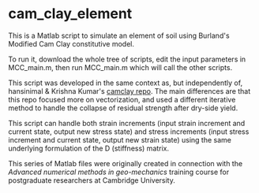 # cam_clay_element

This is a Matlab script to simulate an element of soil using Burland's Modified Cam Clay constitutive model.

To run it, download the whole tree of scripts, edit the input parameters in MCC_main.m, then run MCC_main.m which will call the other scripts.

This script was developed in the same context as, but independently of, hansinimal & Krishna Kumar's [camclay repo](https://github.com/hansinimal/camclay). The main differences are that this repo focused more on vectorization, and used a different iterative method to handle the collapse of residual strength after dry-side yield.

This script can handle both strain increments (input strain increment and current state, output new stress state) and stress increments (input stress increment and current state, output new strain state) using the same underlying formulation of the D (stiffness) matrix.

This series of Matlab files were originally created in connection with the *Advanced numerical methods in geo-mechanics* training course for postgraduate researchers at Cambridge University.
